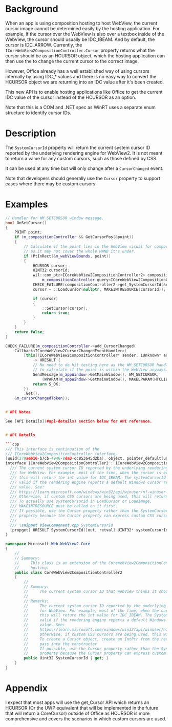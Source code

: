 # Background

When an app is using composition hosting to host WebView, the current cursor
image cannot be determined easily by the hosting application. For example, if
the cursor over the WebView is also over a textbox inside of the WebView, the
cursor should usually be IDC_IBEAM. And by default, the cursor is IDC_ARROW.
Currently, the `ICoreWebView2CompositionController.Cursor` property returns what
the cursor should be as an HCURSOR object, which the hosting application can
then use the to change the current cursor to the correct image.

However, Office already has a well established way of using cursors internally
by using IDC_* values and there is no easy way to convert the HCURSOR object we
are returning into an IDC value after it's been created.

This new API is to enable hosting applications like Office to get the current
IDC value of the cursor instead of the HCURSOR as an option.

Note that this is a COM and .NET spec as WinRT uses a separate enum structure to
identify cursor IDs.


# Description

The `SystemCursorId` property will return the current system cursor ID reported
by the underlying rendering engine for WebView2. It is not meant to return a
value for any custom cursors, such as those defined by CSS.

It can be used at any time but will only change after a `CursorChanged` event.

Note that developers should generally use the `Cursor` property to support cases
where there may be custom cursors.


# Examples

```cpp
// Handler for WM_SETCURSOR window message.
bool OnSetCursor()
{
    POINT point;
    if (m_compositionController && GetCursorPos(&point))
    {
        // Calculate if the point lies in the WebView visual for composition hosting
        // as it may not cover the whole HWND it's under.
        if (PtInRect(&m_webViewBounds, point))
        {
            HCURSOR cursor;
            UINT32 cursorId;
            wil::com_ptr<ICoreWebView2CompositionController2> compositionController2 =
                m_compositionController.query<ICoreWebView2CompositionController2>();
            CHECK_FAILURE(compositionController2->get_SystemCursorId(&cursorId));
            cursor = ::LoadCursor(nullptr, MAKEINTRESOURCE(cursorId));

            if (cursor)
            {
                ::SetCursor(cursor);
                return true;
            }
        }
    }
    return false;
}

CHECK_FAILURE(m_compositionController->add_CursorChanged(
    Callback<ICoreWebView2CursorChangedEventHandler>(
        [this](ICoreWebView2CompositionController* sender, IUnknown* args)
            -> HRESULT {
            // No need to do hit testing here as the WM_SETCURSOR handler will have
            // to calculate if the point is within the WebView anyways.
            SendMessage(m_appWindow->GetMainWindow(), WM_SETCURSOR,
                (WPARAM)m_appWindow->GetMainWindow(), MAKELPARAM(HTCLIENT, WM_MOUSEMOVE));
            return S_OK;
        })
        .Get(),
    &m_cursorChangedToken));


# API Notes

See [API Details](#api-details) section below for API reference.


# API Details

```cpp
/// This interface is continuation of the 
/// ICoreWebView2CompositionController interface.
[uuid(279ae616-b7cb-4946-8da3-dc853645d2ba), object, pointer_default(unique)]
interface ICoreWebView2CompositionController2 : ICoreWebView2CompositionController {
  /// The current system cursor ID reported by the underlying rendering engine
  /// for WebView. For example, most of the time, when the cursor is over text,
  /// this will return the int value for IDC_IBEAM. The systemCursorId is only
  /// valid if the rendering engine reports a default Windows cursor resource
  /// value. See:
  /// https://learn.microsoft.com/windows/win32/api/winuser/nf-winuser-loadcursorw
  /// Otherwise, if custom CSS cursors are being used, this will return 0.
  /// To actually use systemCursorId in LoadCursor or LoadImage,
  /// MAKEINTRESOURCE must be called on it first.
  /// If possible, use the Cursor property rather than the SystemCursorId
  /// property because the Cursor property can express custom CSS cursors.
  ///
  /// \snippet ViewComponent.cpp SystemCursorId
  [propget] HRESULT SystemCursorId([out, retval] UINT32* systemCursorId);
}
```

```c#
namespace Microsoft.Web.WebView2.Core
{
    //
    // Summary:
    //     This class is an extension of the CoreWebView2CompositionController class to support composition
    //     hosting.
    public class CoreWebView2CompositionController2
    {
        //
        // Summary:
        //     The current system cursor ID that WebView thinks it should be.
        //
        // Remarks:
        //     The current system cursor ID reported by the underlying rendering engine
        //     for WebView. For example, most of the time, when the cursor is over text,
        //     this will return the int value for IDC_IBEAM. The SystemCursorId is only
        //     valid if the rendering engine reports a default Windows cursor resource
        //     value. See:
        //     https://learn.microsoft.com/windows/win32/api/winuser/nf-winuser-loadcursorw
        //     Otherwise, if custom CSS cursors are being used, this will return 0.
        //     To create a Cursor object, create an IntPtr from the returned uint to
        //     pass into the constructor
        //     If possible, use the Cursor property rather than the SystemCursorId
        //     property because the Cursor property can express custom CSS cursors.
        public Uint32 SystemCursorId { get; }
    }
}
```

# Appendix

I expect that most apps will use the get_Cursor API which returns an HCURSOR (Or
the UWP equivalent that will be implemented in the future that will return a
CoreCursor) outside of Office as HCURSOR is more comprehensive and covers the
scenarios in which custom cursors are used.

